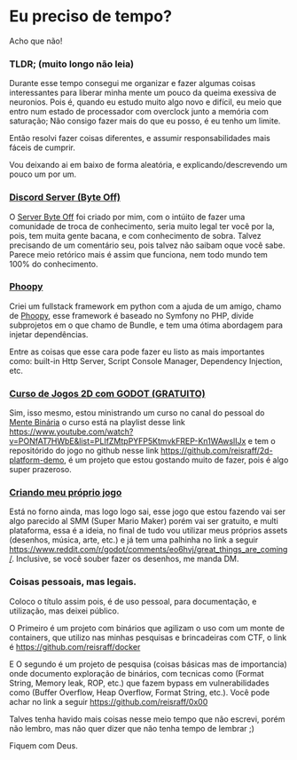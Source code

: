 # Eu preciso de tempo?

Acho que não!

### TLDR; (muito longo não leia)

Durante esse tempo consegui me organizar e fazer algumas coisas interessantes para liberar minha mente um pouco da queima exessiva de neuronios. Pois é, quando eu estudo muito algo novo e difícil, eu meio que entro num estado de processador com overclock junto a memória com saturação; Não consigo fazer mais do que eu posso, é eu tenho um limite.

Então resolvi fazer coisas diferentes, e assumir responsabilidades mais fáceis de cumprir.

Vou deixando ai em baixo de forma aleatória, e explicando/descrevendo um pouco um por um.

### <a href="https://reisraff.github.io/me/en/byte-off" target="_blank">Discord Server (Byte Off)</a>

O <a href="https://reisraff.github.io/me/en/byte-off" target="_blank">Server Byte Off</a> foi criado por mim, com o intúito de fazer uma comunidade de troca de conhecimento, seria muito legal ter você por la, pois, tem muita gente bacana, e com conhecimento de sobra. Talvez precisando de um comentário seu, pois talvez não saibam oque você sabe. Parece meio retórico mais é assim que funciona, nem todo mundo tem 100% do conhecimento.

### <a href="https://github.com/phoopy/phoopy" target="_blank">Phoopy</a>

Criei um fullstack framework em python com a ajuda de um amigo, chamo de <a href="https://github.com/phoopy/phoopy" target="_blank">Phoopy</a>, esse framework é baseado no Symfony no PHP, divide subprojetos em o que chamo de Bundle, e tem uma ótima abordagem para injetar dependências.

Entre as coisas que esse cara pode fazer eu listo as mais importantes como: built-in Http Server, Script Console Manager, Dependency Injection, etc.

### <a href="https://www.youtube.com/watch?v=PONfAT7HWbE&list=PLIfZMtpPYFP5KtmvkFREP-Kn1WAwslIJx" target="_blank">Curso de Jogos 2D com GODOT (GRATUITO)</a>

Sim, isso mesmo, estou ministrando um curso no canal do pessoal do <a href="https://www.mentebinaria.com.br" target="_blank">Mente Binária</a> o curso está na playlist desse link <a href="https://www.youtube.com/watch?v=PONfAT7HWbE&list=PLIfZMtpPYFP5KtmvkFREP-Kn1WAwslIJx" target="_blank">https://www.youtube.com/watch?v=PONfAT7HWbE&list=PLIfZMtpPYFP5KtmvkFREP-Kn1WAwslIJx</a> e tem o repositórido do jogo no github nesse link <a href="https://github.com/reisraff/2d-platform-demo" target="_blank">https://github.com/reisraff/2d-platform-demo</a>, é um projeto que estou gostando muito de fazer, pois é algo super prazeroso.

### <a href="https://www.reddit.com/r/godot/comments/eo6hvj/great_things_are_coming/" target="_blank">Criando meu próprio jogo</a>

Está no forno ainda, mas logo logo sai, esse jogo que estou fazendo vai ser algo parecido al SMM (Super Mario Maker) porém vai ser gratuito, e multi plataforma, essa é a ideia, no final de tudo vou utilizar meus próprios assets (desenhos, música, arte, etc.) e já tem uma palhinha no link a seguir
<a href="https://www.reddit.com/r/godot/comments/eo6hvj/great_things_are_coming/" target="_blank">https://www.reddit.com/r/godot/comments/eo6hvj/great_things_are_coming/</a>. Inclusive, se você souber fazer os desenhos, me manda DM.

### Coisas pessoais, mas legais.

Coloco o título assim pois, é de uso pessoal, para documentação, e utilização, mas deixei público.

O Primeiro é um projeto com binários que agilizam o uso com um monte de containers, que utilizo nas minhas pesquisas e brincadeiras com CTF, o link é <a href="https://github.com/reisraff/docker" target="_blank">https://github.com/reisraff/docker</a>

E O segundo é um projeto de pesquisa (coisas básicas mas de importancia) onde documento exploração de binários, com tecnicas como (Format String, Memory leak, ROP, etc.) que fazem bypass em vulnerabilidades como (Buffer Overflow, Heap Overflow, Format String, etc.). Você pode achar no link a seguir <a href="https://github.com/reisraff/0x00" target="_blank">https://github.com/reisraff/0x00</a>


Talves tenha havido mais coisas nesse meio tempo que não escrevi, porém não lembro, mas não quer dizer que não tenha tempo de lembrar ;)

Fiquem com Deus.
